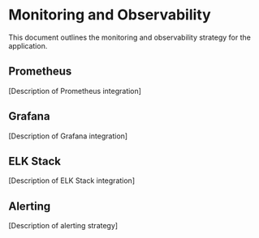 # Monitoring and Observability

This document outlines the monitoring and observability strategy for the application.

## Prometheus

[Description of Prometheus integration]

## Grafana

[Description of Grafana integration]

## ELK Stack

[Description of ELK Stack integration]

## Alerting

[Description of alerting strategy]
